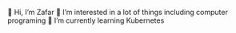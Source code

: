 👋 Hi, I’m Zafar
👀 I’m interested in a lot of things including computer programing
🌱 I’m currently learning Kubernetes


<!---
Adapta-Zafar/Adapta-Zafar is a ✨ special ✨ repository because its `README.md` (this file) appears on your GitHub profile.
You can click the Preview link to take a look at your changes.
--->
